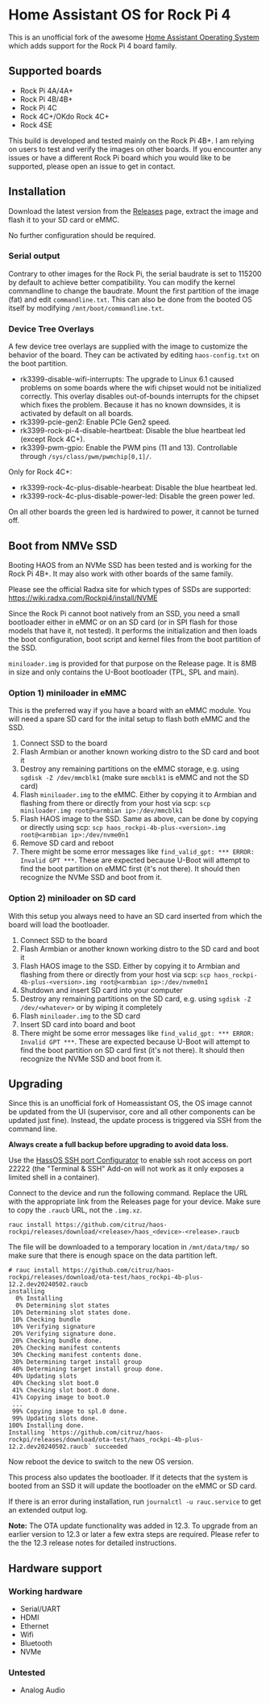 # Home Assistant OS for Rock Pi 4

This is an unofficial fork of the awesome [Home Assistant Operating System](https://github.com/home-assistant/operating-system) which adds support for the Rock Pi 4 board family.

## Supported boards

- Rock Pi 4A/4A+
- Rock Pi 4B/4B+
- Rock Pi 4C
- Rock 4C+/OKdo Rock 4C+
- Rock 4SE

This build is developed and tested mainly on the Rock Pi 4B+. I am relying on users to test and verify the images on other boards. If you encounter any issues or have a different Rock Pi board which you would like to be supported, please open an issue to get in contact.

## Installation

Download the latest version from the [Releases](https://github.com/citruz/haos-rockpi/releases) page, extract the image and flash it to your SD card or eMMC.

No further configuration should be required.

### Serial output

Contrary to other images for the Rock Pi, the serial baudrate is set to 115200 by default to achieve better compatibility. You can modify the kernel commandline to change the baudrate. Mount the first partition of the image (fat) and edit `commandline.txt`. This can also be done from the booted OS itself by modifying `/mnt/boot/commandline.txt`.

### Device Tree Overlays

A few device tree overlays are supplied with the image to customize the behavior of the board. They can be activated by editing `haos-config.txt` on the boot partition.

- rk3399-disable-wifi-interrupts: The upgrade to Linux 6.1 caused problems on some boards where the wifi chipset would not be initialized correctly. This overlay disables out-of-bounds interrupts for the chipset which fixes the problem. Because it has no known downsides, it is activated by default on all boards.
- rk3399-pcie-gen2: Enable PCIe Gen2 speed.
- rk3399-rock-pi-4-disable-heartbeat: Disable the blue heartbeat led (except Rock 4C+).
- rk3399-pwm-gpio: Enable the PWM pins (11 and 13). Controllable through `/sys/class/pwm/pwmchip[0,1]/`.

Only for Rock 4C+:
- rk3399-rock-4c-plus-disable-hearbeat: Disable the blue heartbeat led.
- rk3399-rock-4c-plus-disable-power-led: Disable the green power led.

On all other boards the green led is hardwired to power, it cannot be turned off.

## Boot from NMVe SSD

Booting HAOS from an NVMe SSD has been tested and is working for the Rock Pi 4B+. It may also work with other boards of the same family.

Please see the official Radxa site for which types of SSDs are supported: https://wiki.radxa.com/Rockpi4/install/NVME

Since the Rock Pi cannot boot natively from an SSD, you need a small bootloader either in eMMC or on an SD card (or in SPI flash for those models that have it, not tested). It performs the initialization and then loads the boot configuration, boot script and kernel files from the boot partition of the SSD.

`miniloader.img` is provided for that purpose on the Release page. It is 8MB in size and only contains the U-Boot bootloader (TPL, SPL and main).

### Option 1) miniloader in eMMC

This is the preferred way if you have a board with an eMMC module. You will need a spare SD card for the inital setup to flash both eMMC and the SSD.

1. Connect SSD to the board
1. Flash Armbian or another known working distro to the SD card and boot it
1. Destroy any remaining partitions on the eMMC storage, e.g. using `sgdisk -Z /dev/mmcblk1` (make sure `mmcblk1` is eMMC and not the SD card)
1. Flash `miniloader.img` to the eMMC. Either by copying it to Armbian and flashing from there or directly from your host via scp: `scp miniloader.img root@<armbian ip>:/dev/mmcblk1`
1. Flash HAOS image to the SSD. Same as above, can be done by copying or directly using scp: `scp haos_rockpi-4b-plus-<version>.img root@<armbian ip>:/dev/nvme0n1`
1. Remove SD card and reboot
1. There might be some error messages like `find_valid_gpt: *** ERROR: Invalid GPT ***`. These are expected because U-Boot will attempt to find the boot partition on eMMC first (it's not there). It should then recognize the NVMe SSD and boot from it.

### Option 2) miniloader on SD card

With this setup you always need to have an SD card inserted from which the board will load the bootloader.

1. Connect SSD to the board
1. Flash Armbian or another known working distro to the SD card and boot it
1. Flash HAOS image to the SSD. Either by copying it to Armbian and flashing from there or directly from your host via scp: `scp haos_rockpi-4b-plus-<version>.img root@<armbian ip>:/dev/nvme0n1`
1. Shutdown and insert SD card into your computer
1. Destroy any remaining partitions on the SD card, e.g. using `sgdisk -Z /dev/<whatever>` or by wiping it completely
1. Flash `miniloader.img` to the SD card
1. Insert SD card into board and boot
1. There might be some error messages like `find_valid_gpt: *** ERROR: Invalid GPT ***`. These are expected because U-Boot will attempt to find the boot partition on SD card first (it's not there). It should then recognize the NVMe SSD and boot from it.

## Upgrading

Since this is an unofficial fork of Homeassistant OS, the OS image cannot be updated from the UI (supervisor, core and all other components can be updated just fine). Instead, the update process is triggered via SSH from the command line.

**Always create a full backup before upgrading to avoid data loss.**

Use the [HassOS SSH port Configurator](https://community.home-assistant.io/t/add-on-hassos-ssh-port-22222-configurator/264109) to enable ssh root access on port 22222 (the "Terminal & SSH" Add-on will not work as it only exposes a limited shell in a container).

Connect to the device and run the following command. Replace the URL with the appropriate link from the Releases page for your device. Make sure to copy the `.raucb` URL, not the `.img.xz`.

```
rauc install https://github.com/citruz/haos-rockpi/releases/download/<release>/haos_<device>-<release>.raucb
```

The file will be downloaded to a temporary location in `/mnt/data/tmp/` so make sure that there is enough space on the data partition left.

```
# rauc install https://github.com/citruz/haos-rockpi/releases/download/ota-test/haos_rockpi-4b-plus-12.2.dev20240502.raucb
installing
  0% Installing
  0% Determining slot states
 10% Determining slot states done.
 10% Checking bundle
 10% Verifying signature
 20% Verifying signature done.
 20% Checking bundle done.
 20% Checking manifest contents
 30% Checking manifest contents done.
 30% Determining target install group
 40% Determining target install group done.
 40% Updating slots
 40% Checking slot boot.0
 41% Checking slot boot.0 done.
 41% Copying image to boot.0
 ...
 99% Copying image to spl.0 done.
 99% Updating slots done.
100% Installing done.
Installing `https://github.com/citruz/haos-rockpi/releases/download/ota-test/haos_rockpi-4b-plus-12.2.dev20240502.raucb` succeeded
```

Now reboot the device to switch to the new OS version.

This process also updates the bootloader. If it detects that the system is booted from an SSD it will update the bootloader on the eMMC or SD card.

If there is an error during installation, run `journalctl -u rauc.service` to get an extended output log.

**Note:** The OTA update functionality was added in 12.3. To upgrade from an earlier version to 12.3 or later a few extra steps are required. Please refer to the the 12.3 release notes for detailed instructions.


## Hardware support

### Working hardware

- Serial/UART
- HDMI
- Ethernet
- Wifi
- Bluetooth
- NVMe

### Untested

- Analog Audio
